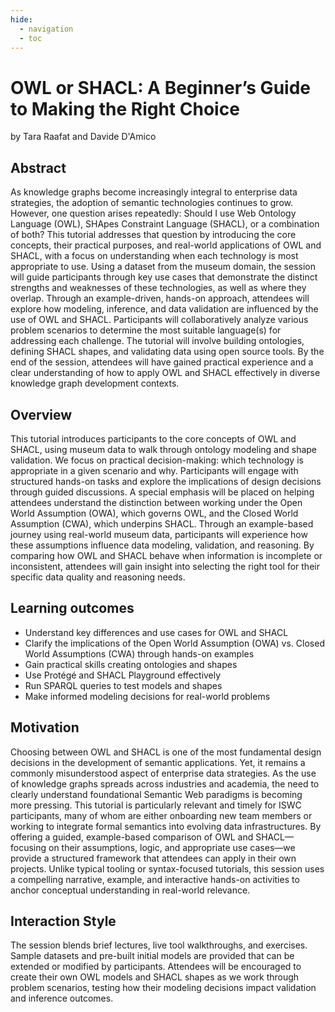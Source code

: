 ```yaml
---
hide:
  - navigation
  - toc
---
```


# OWL or SHACL: A Beginner’s Guide to Making the Right Choice

by Tara Raafat and Davide D'Amico

## Abstract

As knowledge graphs become increasingly integral to enterprise data strategies, the adoption of semantic technologies continues to grow. However, one question arises repeatedly: Should I use Web Ontology Language (OWL), SHApes Constraint Language (SHACL), or a combination of both? This tutorial addresses that question by introducing the core concepts, their practical purposes, and real-world applications of OWL and SHACL, with a focus on understanding when each technology is most appropriate to use. Using a dataset from the museum domain, the session will guide participants through key use cases that demonstrate the distinct strengths and weaknesses of these technologies, as well as where they overlap. Through an example-driven, hands-on approach, attendees will explore how modeling, inference, and data validation are influenced by the use of OWL and SHACL. Participants will collaboratively analyze various problem scenarios to determine the most suitable language(s) for addressing each challenge. The tutorial will involve building ontologies, defining SHACL shapes, and validating data using open source tools. By the end of the session, attendees will have gained practical experience and a clear understanding of how to apply OWL and SHACL effectively in diverse knowledge graph development contexts.

## Overview

This tutorial introduces participants to the core concepts of OWL and SHACL, using museum data to walk through ontology modeling and shape validation. We focus on practical decision-making: which technology is appropriate in a given scenario and why. Participants will engage with structured hands-on tasks and explore the implications of design decisions through guided discussions.
A special emphasis will be placed on helping attendees understand the distinction between working under the Open World Assumption (OWA), which governs OWL, and the Closed World Assumption (CWA), which underpins SHACL. Through an example-based journey using real-world museum data, participants will experience how these assumptions influence data modeling, validation, and reasoning. By comparing how OWL and SHACL behave when information is incomplete or inconsistent, attendees will gain insight into selecting the right tool for their specific data quality and reasoning needs.

## Learning outcomes

- Understand key differences and use cases for OWL and SHACL
- Clarify the implications of the Open World Assumption (OWA) vs. Closed World Assumptions (CWA) through hands-on examples
- Gain practical skills creating ontologies and shapes
- Use Protégé and SHACL Playground effectively
- Run SPARQL queries to test models and shapes
- Make informed modeling decisions for real-world problems

## Motivation

Choosing between OWL and SHACL is one of the most fundamental design decisions in the development of semantic applications. Yet, it remains a commonly misunderstood aspect of enterprise data strategies. As the use of knowledge graphs spreads across industries and academia, the need to clearly understand foundational Semantic Web paradigms is becoming more pressing. This tutorial is particularly relevant and timely for ISWC participants, many of whom are either onboarding new team members or working to integrate formal semantics into evolving data infrastructures. By offering a guided, example-based comparison of OWL and SHACL—focusing on their assumptions, logic, and appropriate use cases—we provide a structured framework that attendees can apply in their own projects. Unlike typical tooling or syntax-focused tutorials, this session uses a compelling narrative, example, and interactive hands-on activities to anchor conceptual understanding in real-world relevance.

## Interaction Style

The session blends brief lectures, live tool walkthroughs, and exercises. Sample datasets and pre-built initial models are provided that can be extended or modified by participants. Attendees will be encouraged to create their own OWL models and SHACL shapes as we work through problem scenarios, testing how their modeling decisions impact validation and inference outcomes.
